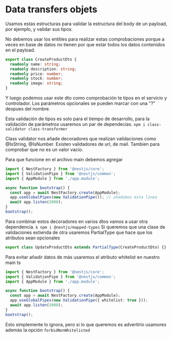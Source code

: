 # Data transfers objets

Usamos estas estructuras para validar la estructura del body de un payload, por ejemplo, y validar sus tipos.

No debemos usar los entities para realizar estas comprobaciones porque a veces en base de datos no tienen por que estar todos los datos contenidos en el payload. 

```typescript
export class CreateProductDto {
  readonly name: string;
  readonly description: string;
  readonly price: number;
  readonly stock: number;
  readonly image: string;
}
```
Y luego podemos usar este dto como comprobación te tipos en el servicio y controlador.
Los parámetros opcionales se pueden marcar con una "?" despues del nombre.

Esta validación de tipos es solo para el tiempo de desarrollo, para la validación de parámetros usaremos un par de dependecias. 
`npm i class-validator class-transformer`

Class validator nos añade decoradores que realizan validaciones como @IsString, @IsNumber. Existen validadores de url, de mail. Tambien para comprobar que no es un valor vacío.

Para que funcione en el archivo main debemos agregar

```typescript
import { NestFactory } from '@nestjs/core';
import { ValidationPipe } from '@nestjs/common';
import { AppModule } from './app.module';

async function bootstrap() {
  const app = await NestFactory.create(AppModule);
  app.useGlobalPipes(new ValidationPipe()); // añadimos esta línea
  await app.listen(3000);
}
bootstrap();
```

Para combinar estos decoradores en varios dtos vamos a usar otra dependencia. 
`$ npm i @nestjs/mapped-types`
Si queremos que una clase de validaciones extienda de otra usaremos PartialType que hace que los atributos sean opcionales

```typescript
export class UpdateProductDto extends PartialType(CreateProductDto) {}
```


Para evitar añadir datos de más usaremos el atributo whitelist en nuestro main ts

```typescript
import { NestFactory } from '@nestjs/core';
import { ValidationPipe } from '@nestjs/common';
import { AppModule } from './app.module';

async function bootstrap() {
  const app = await NestFactory.create(AppModule);
  app.useGlobalPipes(new ValidationPipe({ whitelist: true }));
  await app.listen(3000);
}
bootstrap();
```

Esto simplemente lo ignora, pero si lo que queremos es advertirlo usamores además la opción `forbidNonWhitelisted`